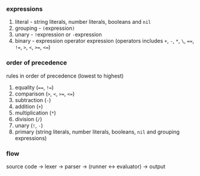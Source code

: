 ### expressions

1. literal - string literals, number literals, booleans and `nil`
2. grouping - `(`expression`)`
3. unary - `!`expression or `-`expression
4. binary - expression operator expression (operators includes `+`, `-`, `*`, `\`, `==`, `!=`, `>`, `<`, `>=`, `<=`)

### order of precedence

rules in order of precedence (lowest to highest)

1. equality (`==`, `!=`)
2. comparison (`>`, `<`, `>=`, `<=`)
3. subtraction (`-`)
4. addition (`+`)
5. multiplication (`*`)
6. division (`/`)
7. unary (`!`, `-`)
8. primary (string literals, number literals, booleans, `nil` and grouping expressions)

### flow

source code -> lexer -> parser -> (runner <-> evaluator) -> output
